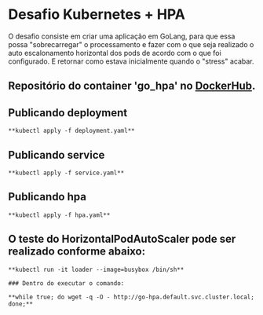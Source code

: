 # Desafio Kubernetes + HPA

O desafio consiste em criar uma aplicação em GoLang, para que essa possa "sobrecarregar" o processamento e fazer com o que seja realizado o auto escalonamento horizontal dos pods de acordo com o que foi configurado. E retornar como estava inicialmente quando o "stress" acabar.

## Repositório do container 'go_hpa' no [DockerHub](https://hub.docker.com/r/pereiraze/go_hpa).

## Publicando deployment
```
**kubectl apply -f deployment.yaml**
```

## Publicando service
```
**kubectl apply -f service.yaml**
```

## Publicando hpa
```
**kubectl apply -f hpa.yaml**
```

## O teste do HorizontalPodAutoScaler pode ser realizado conforme abaixo:
```
**kubectl run -it loader --image=busybox /bin/sh**

### Dentro do executar o comando:

**while true; do wget -q -O - http://go-hpa.default.svc.cluster.local; done;**
```